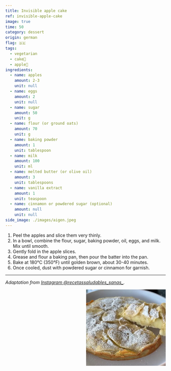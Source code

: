 ```yaml
---
title: Invisible apple cake
ref: invisible-apple-cake
image: true
time: 50
category: dessert
origin: german
flag: 🇩🇪
tags:
  - vegetarian
  - cake🍰
  - apple🍏
ingredients:
  - name: apples
    amount: 2-3
    unit: null
  - name: eggs
    amount: 2
    unit: null
  - name: sugar
    amount: 50
    unit: g
  - name: flour (or ground oats)
    amount: 70
    unit: g
  - name: baking powder
    amount: 1
    unit: tablespoon
  - name: milk
    amount: 100
    unit: ml
  - name: melted butter (or olive oil)
    amount: 3
    unit: tablespoons
  - name: vanilla extract
    amount: 1
    unit: teaspoon
  - name: cinnamon or powdered sugar (optional)
    amount: null
    unit: null
side_image: ./images/aigen.jpeg
---
```


1. Peel the apples and slice them very thinly.
2. In a bowl, combine the flour, sugar, baking powder, oil, eggs, and milk. Mix until smooth.
3. Gently fold in the apple slices.
4. Grease and flour a baking pan, then pour the batter into the pan.
5. Bake at 180°C (350°F) until golden brown, about 30-40 minutes.
6. Once cooled, dust with powdered sugar or cinnamon for garnish.

---

_Adaptation from [Instagram @recetassaludables_sanas_](https://www.instagram.com/p/C6OTyuzg42l/?utm_source=ig_web_copy_link&igsh=MzRlODBiNWFlZA==)._

<img src="images/invisible_apple_cake.png" style="width:250px; float:right;"/>